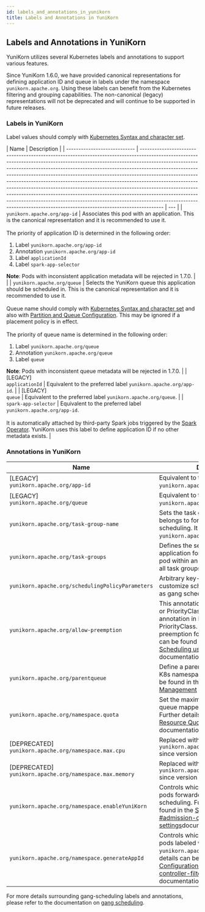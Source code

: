 ```yaml
---
id: labels_and_annotations_in_yunikorn
title: Labels and Annotations in YuniKorn
---
```


<!--
Licensed to the Apache Software Foundation (ASF) under one
or more contributor license agreements.  See the NOTICE file
distributed with this work for additional information
regarding copyright ownership.  The ASF licenses this file
to you under the Apache License, Version 2.0 (the
"License"); you may not use this file except in compliance
with the License.  You may obtain a copy of the License at

  http://www.apache.org/licenses/LICENSE-2.0

Unless required by applicable law or agreed to in writing,
software distributed under the License is distributed on an
"AS IS" BASIS, WITHOUT WARRANTIES OR CONDITIONS OF ANY
KIND, either express or implied.  See the License for the
specific language governing permissions and limitations
under the License.
-->

## Labels and Annotations in YuniKorn

YuniKorn utilizes several Kubernetes labels and annotations to support various features.

Since YuniKorn 1.6.0, we have provided canonical representations for defining application ID and queue in labels under the namespace `yunikorn.apache.org`. Using these labels can benefit from the Kubernetes filtering and grouping capabilities.
The non-canonical (legacy) representations will not be deprecated and will continue to be supported in future releases.

### Labels in YuniKorn

Label values should comply with [Kubernetes Syntax and character set](https://kubernetes.io/docs/concepts/overview/working-with-objects/labels/#syntax-and-character-set).

| Name                         | Description                                                                                                                                                                                                                                                                                                                                                                                                                                                                                                                                                                                                                                                                                                                             |
| ---------------------------- | --------------------------------------------------------------------------------------------------------------------------------------------------------------------------------------------------------------------------------------------------------------------------------------------------------------------------------------------------------------------------------------------------------------------------------------------------------------------------------------------------------------------------------------------------------------------------------------------------------------------------------------------------------------------------------------------------------------------------------------- | --- |
| `yunikorn.apache.org/app-id` | Associates this pod with an application. This is the canonical representation and it is recommended to use it.<br/><br/>The priority of application ID is determined in the following order: <ol><li>Label `yunikorn.apache.org/app-id`</li><li>Annotation `yunikorn.apache.org/app-id`</li><li>Label `applicationId`</li><li>Label `spark-app-selector`</li></ol>**Note**: Pods with inconsistent application metadata will be rejected in 1.7.0.                                                                                                                                                                                                                                                                                      |     |
| `yunikorn.apache.org/queue`  | Selects the YuniKorn queue this application should be scheduled in. This is the canonical representation and it is recommended to use it.<br/><br/>Queue name should comply with [Kubernetes Syntax and character set](https://kubernetes.io/docs/concepts/overview/working-with-objects/labels/#syntax-and-character-set) and also with [Partition and Queue Configuration](queue_config#queues). This may be ignored if a placement policy is in effect.<br/><br/>The priority of queue name is determined in the following order: <ol><li>Label `yunikorn.apache.org/queue`</li><li>Annotation `yunikorn.apache.org/queue`</li><li>Label `queue`</li></ol>**Note**: Pods with inconsistent queue metadata will be rejected in 1.7.0. |
| [LEGACY]<br/>`applicationId` | Equivalent to the preferred label `yunikorn.apache.org/app-id`.                                                                                                                                                                                                                                                                                                                                                                                                                                                                                                                                                                                                                                                                         |
| [LEGACY]<br/>`queue`         | Equivalent to the preferred label `yunikorn.apache.org/queue`.                                                                                                                                                                                                                                                                                                                                                                                                                                                                                                                                                                                                                                                                          |
| `spark-app-selector`         | Equivalent to the preferred label `yunikorn.apache.org/app-id`.<br/><br/>It is automatically attached by third-party Spark jobs triggered by the [Spark Operator](https://github.com/kubeflow/spark-operator). YuniKorn uses this label to define application ID if no other metadata exists.                                                                                                                                                                                                                                                                                                                                                                                                                                           |

### Annotations in YuniKorn

| Name                                                        | Description                                                                                                                                                                                                                                                                                            |
| ----------------------------------------------------------- | ------------------------------------------------------------------------------------------------------------------------------------------------------------------------------------------------------------------------------------------------------------------------------------------------------ |
| [LEGACY]<br/>`yunikorn.apache.org/app-id`                   | Equivalent to the preferred label `yunikorn.apache.org/app-id`.                                                                                                                                                                                                                                        |
| [LEGACY]<br/>`yunikorn.apache.org/queue`                    | Equivalent to the preferred label `yunikorn.apache.org/queue`.                                                                                                                                                                                                                                         |
| `yunikorn.apache.org/task-group-name`                       | Sets the task group name this pod belongs to for the purposes of gang scheduling. It must be listed within `yunikorn.apache.org/task-groups`.                                                                                                                                                          |
| `yunikorn.apache.org/task-groups`                           | Defines the set of task groups for this application for gang scheduling. Each pod within an application must define all task groups.                                                                                                                                                                   |
| `yunikorn.apache.org/schedulingPolicyParameters`            | Arbitrary key-value pairs used to customize scheduling policies such as gang scheduling.                                                                                                                                                                                                               |
| `yunikorn.apache.org/allow-preemption`                      | This annotation can be set on the Pod or PriorityClass object. The annotation in Pod takes priority over PriorityClass. It will trigger opt out of preemption for pods. Further details can be found in the [DaemonSet Scheduling using Simple Preemptor](./../design/simple_preemptor) documentation. |
| `yunikorn.apache.org/parentqueue`                           | Define a parent queue for a set of K8s namespaces. Further details can be found in the [ Resource Quota Management](resource_quota_management#parent-queue-mapping-for-namespaces) documentation.                                                                                                      |
| `yunikorn.apache.org/namespace.quota`                       | Set the maximum capacity of the queue mapped to this namespace. Further details can be found in the [ Resource Quota Management](resource_quota_management#namespace-quota) documentation.                                                                                                             |
| [DEPRECATED]<br/>`yunikorn.apache.org/namespace.max.cpu`    | Replaced with `yunikorn.apache.org/namespace.quota` since version 1.2.0                                                                                                                                                                                                                                |
| [DEPRECATED]<br/>`yunikorn.apache.org/namespace.max.memory` | Replaced with `yunikorn.apache.org/namespace.quota` since version 1.2.0                                                                                                                                                                                                                                |
| `yunikorn.apache.org/namespace.enableYuniKorn`              | Controls which namespaces will have pods forwarded to Yunikorn for scheduling. Further details can be found in the [Service Configuration #admission-controller-filtering-settings](service_config#admission-controller-filtering-settings)documentation.                                              |
| `yunikorn.apache.org/namespace.generateAppId`               | Controls which namespaces will have pods labeled with an `yunikorn.apache.org/app-id`. Further details can be found in the [Service Configuration #admission-controller-filtering-settings](service_config#admission-controller-filtering-settings) documentation.                                     |

For more details surrounding gang-scheduling labels and annotations, please refer to the documentation on [gang scheduling](user_guide/gang_scheduling.md).
